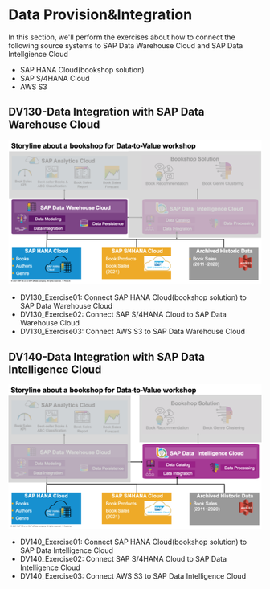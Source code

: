 # Data Provision&Integration 
In this section, we'll perform the exercises about how to connect the following source systems to SAP Data Warehouse Cloud and SAP Data Intellgience Cloud
- SAP HANA Cloud(bookshop solution)
- SAP S/4HANA Cloud
- AWS S3

## DV130-Data Integration with SAP Data Warehouse Cloud
![Bookshop Data Integration with SAP Data Warehouse Cloud](../resources/bookshop-data-integration-dwc.png)
- DV130_Exercise01: Connect SAP HANA Cloud(bookshop solution) to SAP Data Warehouse Cloud
- DV130_Exercise02: Connect SAP S/4HANA Cloud to SAP Data Warehouse Cloud
- DV130_Exercise03: Connect AWS S3 to SAP Data Warehouse Cloud

## DV140-Data Integration with SAP Data Intelligence Cloud
![Bookshop Data Integration with SAP Data Intelligence Cloud](../resources/bookshop-data-integration-di.png)
- DV140_Exercise01: Connect SAP HANA Cloud(bookshop solution) to SAP Data Intelligence Cloud
- DV140_Exercise02: Connect SAP S/4HANA Cloud to SAP Data Intelligence Cloud
- DV140_Exercise03: Connect AWS S3 to SAP Data Intelligence Cloud